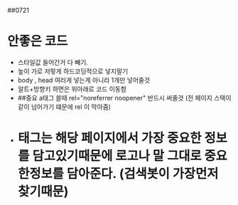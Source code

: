 ##0721
# 안좋은 코드
- 스타일값 들어간거 다 빼기.
- 높이 가로 저렇게 하드코딩적으로 넣지말기
- body , head 여러게 넣는게 아니라 1개만 넣어줄것
- 알트+방향키 하면은 위아래로 코드 이동함
- ##중요 a태그 쓸때 rel="noreferrer noopener" 반드시 써줄것 (전 페이지 스택이 같이 넘어가기 떄문에 rel 이 막아줌)
- <h1>태그는 해당 페이지에서 가장 중요한 정보를 담고있기때문에 로고나 말 그대로 중요한정보를 담아준다. (검색봇이 가장먼저 찾기때문)

